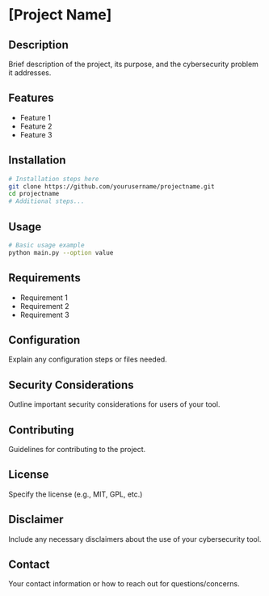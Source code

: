 # [Project Name]

## Description
Brief description of the project, its purpose, and the cybersecurity problem it addresses.

## Features
- Feature 1
- Feature 2
- Feature 3

## Installation
```bash
# Installation steps here
git clone https://github.com/yourusername/projectname.git
cd projectname
# Additional steps...
```

## Usage
```bash
# Basic usage example
python main.py --option value
```

## Requirements
- Requirement 1
- Requirement 2
- Requirement 3

## Configuration
Explain any configuration steps or files needed.

## Security Considerations
Outline important security considerations for users of your tool.

## Contributing
Guidelines for contributing to the project.

## License
Specify the license (e.g., MIT, GPL, etc.)

## Disclaimer
Include any necessary disclaimers about the use of your cybersecurity tool.

## Contact
Your contact information or how to reach out for questions/concerns.
